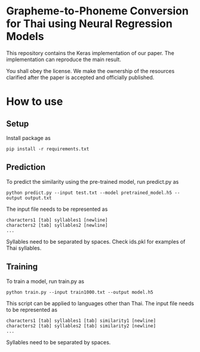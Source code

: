 # Grapheme-to-Phoneme Conversion for Thai using Neural Regression Models

This repository contains the Keras implementation of our paper.
The implementation can reproduce the main result.

You shall obey the license.
We make the ownership of the resources clarified after the paper is accepted and officially published.

# How to use

## Setup

Install package as

```shell
pip install -r requirements.txt
```

## Prediction

To predict the similarity using the pre-trained model, run predict.py as

```shell
python predict.py --input test.txt --model pretrained_model.h5 --output output.txt
```

The input file needs to be represented as

```csv
characters1 [tab] syllables1 [newline]
characters2 [tab] syllables2 [newline]
...
```

Syllables need to be separated by spaces.
Check ids.pkl for examples of Thai syllables.

## Training

To train a model, run train.py as

```shell
python train.py --input train1000.txt --output model.h5
```

This script can be applied to languages other than Thai.
The input file needs to be represented as

```csv
characters1 [tab] syllables1 [tab] similarity1 [newline]
characters2 [tab] syllables2 [tab] similarity2 [newline]
...
```

Syllables need to be separated by spaces.
